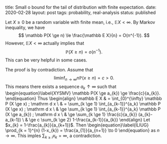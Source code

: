 title: Small o bound for the tail of distribution with finite expectation.
date: 2020-02-28
layout: post
tags: probability, real-analysis
status: published

Let $X \ge 0$ be a random variable with finite mean, i.e., $\mathbb E{X} < \infty$.
By Markov inequality, we have
$$
\mathbb P(X \ge n) \le \frac{\mathbb E X}{n} = O(n^{-1}).
$$
However,  $\mathbb E{X} < \infty$ actually implies that
$$
\mathbb P(X \ge n) = o(n^{-1}).
$$
This can be very helpful in some cases.

The proof is by contradiction. Assume that
$$
\liminf_{n \to \infty} n \mathbb P(x \ge n) = c > 0.
$$
This means there exists a sequence $a_k \uparrow \infty$ such that
\begin{equation}\label{XYSMV}
    \mathbb P(X \ge a_{k}) \ge \frac{c}{a_{k}}.
\end{equation}
Thus
\begin{align}
    \mathbb E X
    &
    = \int_{0}^{\infty} \mathbb P (X \ge x) \; \mathrm d x
    \\
    &
    = 
    \sum_{k \ge 1} 
    \int_{a_{k-1}}^{a_k} \mathbb P (X \ge x) \; \mathrm d x
    \\
    &
    \ge
    \sum_{k \ge 1} 
    \int_{a_{k-1}}^{a_k} \mathbb P (X \ge a_{k}) \; \mathrm d x
    \\
    &
    \ge
    \sum_{k \ge 1} 
    \frac{c}{a_{k}} (a_{k}-a_{k-1})
    \\
    &
    \ge
    c
    \sum_{k \ge 2} 
    1-\frac{a_{k-1}}{a_{k}}
\end{align}
Let $x_{k} = 1-\frac{a_{k}}{a_{k+1}}$. Then
\begin{equation}\label{ILIUG}
    \prod_{k = 1}^{n} (1-x_{k}) = \frac{a_{1}}{a_{n+1}} \to 0
\end{equation}
as $n \to \infty$.
This imples $\sum_{k \ge i}x_{k} = \infty$, a contradiction.
